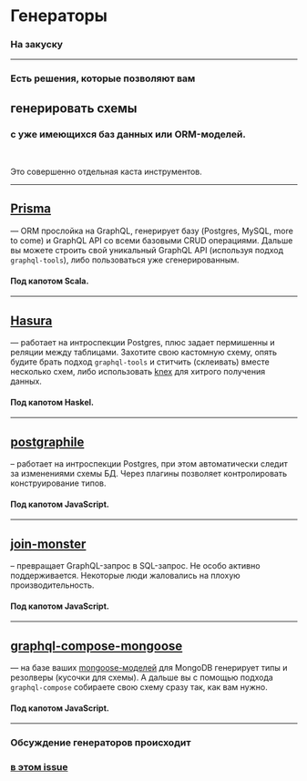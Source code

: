 # Генераторы

### На закуску

-----

### Есть решения, которые позволяют вам

## генерировать схемы

### с уже имеющихся баз данных или ORM-моделей.

<br/>

Это совершенно отдельная каста инструментов.

-----

## [Prisma](https://www.prisma.io/)

— ORM прослойка на GraphQL, генерирует базу (Postgres, MySQL, more to come) и GraphQL API со всеми базовыми CRUD операциями. Дальше вы можете строить свой уникальный GraphQL API (используя подход `graphql-tools`), либо пользоваться уже сгенерированным.

#### Под капотом Scala.

-----

## [Hasura](https://hasura.io/)

— работает на интроспекции Postgres, плюс задает пермишенны и реляции между таблицами. Захотите свою кастомную схему, опять будите брать подход `graphql-tools` и ститчить (склеивать) вместе несколько схем, либо использовать [knex](https://github.com/tgriesser/knex) для хитрого получения данных.

#### Под капотом Haskel.

-----

## [postgraphile](https://www.graphile.org/postgraphile/)

– работает на интроспекции Postgres, при этом автоматически следит за изменениями схемы БД. Через плагины позволяет контролировать конструирование типов.

#### Под капотом JavaScript.

-----

## [join-monster](https://join-monster.readthedocs.io/en/latest/)

– превращает GraphQL-запрос в SQL-запрос. Не особо активно поддерживается. Некоторые люди жаловались на плохую производительность.

#### Под капотом JavaScript.

-----

## [graphql-compose-mongoose](https://github.com/graphql-compose/graphql-compose-mongoose)

— на базе ваших [mongoose-моделей](https://mongoosejs.com/) для MongoDB генерирует типы и резолверы (кусочки для схемы). А дальше вы с помощью подхода `graphql-compose` собираете свою схему сразу так, как вам нужно.

#### Под капотом JavaScript.

-----

### Обсуждение генераторов происходит 

### [в этом issue](https://github.com/nodkz/conf-talks/issues/20)